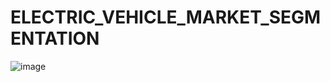 # ELECTRIC_VEHICLE_MARKET_SEGMENTATION
![image](https://github.com/POORNIMA-MC/ELECTRIC_VEHICLE_MARKET_SEGMENTATION/assets/94465883/5722bfb3-a491-436e-8871-0e803e1a8516)
